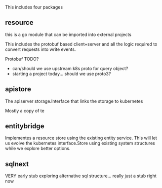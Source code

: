 This includes four packages

## resource 

this is a go module that can be imported into external projects

This includes the protobuf based client+server and all the logic required to convert requests into write events.

Protobuf TODO?
* can/should we use upstream k8s proto for query object?
* starting a project today... should we use proto3?  


## apistore

The apiserver storage.Interface that links the storage to kubernetes

Mostly a copy of te


## entitybridge

Implementes a resource store using the existing entity service.  This will let us evolve the 
kubernetes interface.Store using existing system structures while we explore better options.


## sqlnext

VERY early stub exploring alternative sql structure... really just a stub right now

